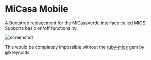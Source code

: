 # MiCasa Mobile

A Bootstrap replacement for the MiCasaVerde interface called MIOS. Supports basic on/off functionality.

![screenshot](http://f.cl.ly/items/251b1D2C3f2Q1J3A0x3i/Screen%20Shot%202014-08-03%20at%207.59.18%20PM.png)

This would be completely impossible without the [ruby-mios](https://github.com/kreynolds/ruby-mios) gem by @kreynolds.
